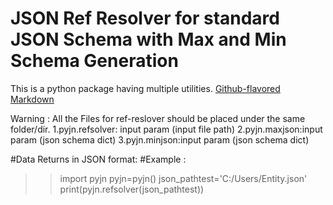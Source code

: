 # JSON Ref Resolver for standard JSON Schema with Max and Min Schema Generation

This is a python package having multiple utilities. 
[Github-flavored Markdown](https://github.com/deepstartup/pyjn/)

Warning : All the Files for ref-reslover should be placed under the same folder/dir.
1.pyjn.refsolver: input param (input file path) 
2.pyjn.maxjson:input param (json schema dict)
3.pyjn.minjson:input param (json schema dict)

#Data Returns in JSON format:
#Example : 
>>import pyjn
>>pyjn=pyjn()
>>json_pathtest='C:/Users/Entity.json'
>>print(pyjn.refsolver(json_pathtest))
